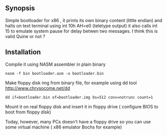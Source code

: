 ## Synopsis

Simple bootloader for x86 , it prints its own binary content (little endian) and halts 
on text terminal using int 10h AH=e0 (teletype output)
it also calls int 15 to emulate system pause for delay betwen two messages. 
I think this is valid Quine or not ?

## Installation

Compile it using NASM assembler in plain binary
```
nasm -f bin bootloader.asm -o bootloader.bin
```
Make floppy disk img from binary file, for example using dd tool http://www.chrysocome.net/dd
```
dd if=bootloader.bin of=bootloader.img bs=512 conv=notrunc count=1 
```
    
Mount it on real floppy disk and insert it in floppy drive ( configure BIOS to boot from floppy disk)

Today, however, many PCs doesn't have a floppy drive so you can use some virtual machine  ( x86 emulator Bochs for example)
  
